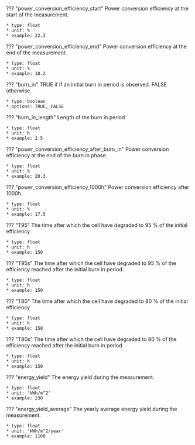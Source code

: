 ??? "power_conversion_efficiency_start"
    Power conversion efficiency at the start of the measurement. 

    * type: float
    * unit: %
    * example: 22.3

??? "power_conversion_efficiency_end"
    Power conversion efficiency at the end of the measurement. 

    * type: float
    * unit: %
    * example: 18.2

??? "burn_in"
    TRUE if if an initial burn in period is observed. FALSE otherwise.

    * type: boolean
    * options: TRUE, FALSE

??? "burn_in_length"
    Length of the burn in period

    * type: float
    * unit: h
    * example: 2.5

??? "power_conversion_efficiency_after_burn_in"
    Power conversion efficiency at the end of the burn in phase. 

    * type: float
    * unit: %
    * example: 20.3    

??? "power_conversion_efficiency_1000h"
    Power conversion efficiency after 1000h. 

    * type: float
    * unit: %
    * example: 17.5

??? "T95"
    The time after which the cell have degraded to 95 % of the initial efficiency.  

    * type: float
    * unit: h
    * example: 150    

??? "T95s"
    The time after which the cell have degraded to 95 % of the efficiency reached after the initial burn in period. 

    * type: float
    * unit: h
    * example: 150  

??? "T80"
    The time after which the cell have degraded to 80 % of the initial efficiency 

    * type: float
    * unit: h
    * example: 150    

??? "T80s"
    The time after which the cell have degraded to 80 % of the efficiency reached after the initial burn in period 

    * type: float
    * unit: h
    * example: 150  

??? "energy_yield"
    The energy yield during the measurement. 

    * type: float
    * unit: 'kWh/m^2'
    * example: 230    

??? "energy_yield_average"
    The yearly average energy yield during the measurement. 

    * type: float
    * unit: 'kWh/m^2/year'
    * example: 1100       